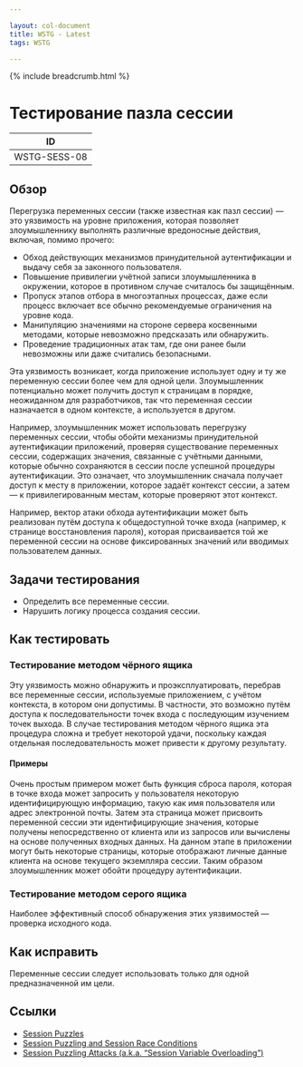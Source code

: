 ```yaml
---

layout: col-document
title: WSTG - Latest
tags: WSTG

---
```


{% include breadcrumb.html %}
# Тестирование пазла сессии

|ID          |
|------------|
|WSTG-SESS-08|

## Обзор

Перегрузка переменных сессии (также известная как пазл сессии) — это уязвимость на уровне приложения, которая позволяет злоумышленнику выполнять различные вредоносные действия, включая, помимо прочего:

- Обход действующих механизмов принудительной аутентификации и выдачу себя за законного пользователя.
- Повышение привилегии учётной записи злоумышленника в окружении, которое в противном случае считалось бы защищённым.
- Пропуск этапов отбора в многоэтапных процессах, даже если процесс включает все обычно рекомендуемые ограничения на уровне кода.
- Манипуляцию значениями на стороне сервера косвенными методами, которые невозможно предсказать или обнаружить.
- Проведение традиционных атак там, где они ранее были невозможны или даже считались безопасными.

Эта уязвимость возникает, когда приложение использует одну и ту же переменную сессии более чем для одной цели. Злоумышленник потенциально может получить доступ к страницам в порядке, неожиданном для разработчиков, так что переменная сессии назначается в одном контексте, а используется в другом.

Например, злоумышленник может использовать перегрузку переменных сессии, чтобы обойти механизмы принудительной аутентификации приложений, проверяя существование переменных сессии, содержащих значения, связанные с учётными данными, которые обычно сохраняются в сессии после успешной процедуры аутентификации. Это означает, что злоумышленник сначала получает доступ к месту в приложении, которое задаёт контекст сессии, а затем — к привилегированным местам, которые проверяют этот контекст.

Например, вектор атаки обхода аутентификации может быть реализован путём доступа к общедоступной точке входа (например, к странице восстановления пароля), которая присваивается той же переменной сессии на основе фиксированных значений или вводимых пользователем данных.

## Задачи тестирования

- Определить все переменные сессии.
- Нарушить логику процесса создания сессии.

## Как тестировать

### Тестирование методом чёрного ящика

Эту уязвимость можно обнаружить и проэксплуатировать, перебрав все переменные сессии, используемые приложением, с учётом контекста, в котором они допустимы. В частности, это возможно путём доступа к последовательности точек входа с последующим изучением точек выхода. В случае тестирования методом чёрного ящика эта процедура сложна и требует некоторой удачи, поскольку каждая отдельная последовательность может привести к другому результату.

#### Примеры

Очень простым примером может быть функция сброса пароля, которая в точке входа может запросить у пользователя некоторую идентифицирующую информацию, такую как имя пользователя или адрес электронной почты. Затем эта страница может присвоить переменной сессии эти идентифицирующие значения, которые получены непосредственно от клиента или из запросов или вычислены на основе полученных входных данных. На данном этапе в приложении могут быть некоторые страницы, которые отображают личные данные клиента на основе текущего экземпляра сессии. Таким образом злоумышленник может обойти процедуру аутентификации.

### Тестирование методом серого ящика

Наиболее эффективный способ обнаружения этих уязвимостей — проверка исходного кода.

## Как исправить

Переменные сессии следует использовать только для одной предназначенной им цели.

## Ссылки

- [Session Puzzles](https://storage.googleapis.com/google-code-archive-downloads/v2/code.google.com/puzzlemall/Session%20Puzzles%20-%20Indirect%20Application%20Attack%20Vectors%20-%20May%202011%20-%20Whitepaper.pdf)
- [Session Puzzling and Session Race Conditions](http://sectooladdict.blogspot.com/2011/09/session-puzzling-and-session-race.html)
- [Session Puzzling Attacks (a.k.a. “Session Variable Overloading”)](https://appcheck-ng.com/session-puzzling-attacks-a-k-a-session-variable-overloading)